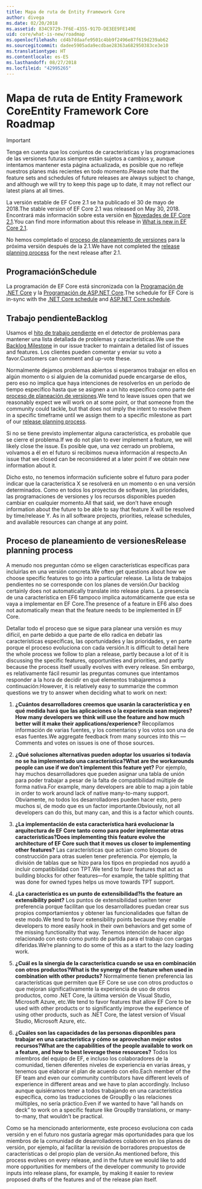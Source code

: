 ```yaml
---
title: Mapa de ruta de Entity Framework Core
author: divega
ms.date: 02/20/2018
ms.assetid: 834C9729-7F6E-4355-917D-DE3EE9FE149E
uid: core/what-is-new/roadmap
ms.openlocfilehash: cd4b7ddaafe9501c4bb9f2496e87f619d239ab62
ms.sourcegitcommit: dadee5905ada9ecdbae28363a682950383ce3e10
ms.translationtype: HT
ms.contentlocale: es-ES
ms.lasthandoff: 08/27/2018
ms.locfileid: "42995265"
---
```

# <a name="entity-framework-core-roadmap"></a><span data-ttu-id="a5d55-102">Mapa de ruta de Entity Framework Core</span><span class="sxs-lookup"><span data-stu-id="a5d55-102">Entity Framework Core Roadmap</span></span>

> [!IMPORTANT]
> <span data-ttu-id="a5d55-103">Tenga en cuenta que los conjuntos de características y las programaciones de las versiones futuras siempre están sujetos a cambios y, aunque intentamos mantener esta página actualizada, es posible que no refleje nuestros planes más recientes en todo momento.</span><span class="sxs-lookup"><span data-stu-id="a5d55-103">Please note that the feature sets and schedules of future releases are always subject to change, and although we will try to keep this page up to date, it may not reflect our latest plans at all times.</span></span>

<span data-ttu-id="a5d55-104">La versión estable de EF Core 2.1 se ha publicado el 30 de mayo de 2018.</span><span class="sxs-lookup"><span data-stu-id="a5d55-104">The stable version of EF Core 2.1 was released on May 30, 2018.</span></span> <span data-ttu-id="a5d55-105">Encontrará más información sobre esta versión en [Novedades de EF Core 2.1](xref:core/what-is-new/ef-core-2.1).</span><span class="sxs-lookup"><span data-stu-id="a5d55-105">You can find more information about this release in [What is new in EF Core 2.1](xref:core/what-is-new/ef-core-2.1).</span></span>

<span data-ttu-id="a5d55-106">No hemos completado el [proceso de planeamiento de versiones](#release-planning-process) para la próxima versión después de la 2.1.</span><span class="sxs-lookup"><span data-stu-id="a5d55-106">We have not completed the [release planning process](#release-planning-process) for the next release after 2.1.</span></span>

## <a name="schedule"></a><span data-ttu-id="a5d55-107">Programación</span><span class="sxs-lookup"><span data-stu-id="a5d55-107">Schedule</span></span>

<span data-ttu-id="a5d55-108">La programación de EF Core está sincronizada con la [Programación de .NET Core](https://github.com/dotnet/core/blob/master/roadmap.md) y la [Programación de ASP.NET Core](https://github.com/aspnet/Home/wiki/Roadmap).</span><span class="sxs-lookup"><span data-stu-id="a5d55-108">The schedule for EF Core is in-sync with the [.NET Core schedule](https://github.com/dotnet/core/blob/master/roadmap.md) and [ASP.NET Core schedule](https://github.com/aspnet/Home/wiki/Roadmap).</span></span>

## <a name="backlog"></a><span data-ttu-id="a5d55-109">Trabajo pendiente</span><span class="sxs-lookup"><span data-stu-id="a5d55-109">Backlog</span></span>

<span data-ttu-id="a5d55-110">Usamos el [hito de trabajo pendiente](https://github.com/aspnet/EntityFrameworkCore/issues?q=is%3Aopen+is%3Aissue+milestone%3ABacklog+sort%3Areactions-%2B1-desc) en el detector de problemas para mantener una lista detallada de problemas y características.</span><span class="sxs-lookup"><span data-stu-id="a5d55-110">We use the [Backlog Milestone](https://github.com/aspnet/EntityFrameworkCore/issues?q=is%3Aopen+is%3Aissue+milestone%3ABacklog+sort%3Areactions-%2B1-desc) in our issue tracker to maintain a detailed list of issues and features.</span></span> <span data-ttu-id="a5d55-111">Los clientes pueden comentar y enviar su voto a favor.</span><span class="sxs-lookup"><span data-stu-id="a5d55-111">Customers can comment and up-vote these.</span></span>

<span data-ttu-id="a5d55-112">Normalmente dejamos problemas abiertos si esperamos trabajar en ellos en algún momento o si alguien de la comunidad puede encargarse de ellos, pero eso no implica que haya intenciones de resolverlos en un período de tiempo específico hasta que se asignen a un hito específico como parte del [proceso de planeación de versiones](#release-planning-process).</span><span class="sxs-lookup"><span data-stu-id="a5d55-112">We tend to leave issues open that we reasonably expect we will work on at some point, or that someone from the community could tackle, but that does not imply the intent to resolve them in a specific timeframe until we assign them to a specific milestone as part of our [release planning process](#release-planning-process).</span></span>

<span data-ttu-id="a5d55-113">Si no se tiene previsto implementar alguna característica, es probable que se cierre el problema.</span><span class="sxs-lookup"><span data-stu-id="a5d55-113">If we do not plan to ever implement a feature, we will likely close the issue.</span></span> <span data-ttu-id="a5d55-114">Es posible que, una vez cerrado un problema, volvamos a él en el futuro si recibimos nueva información al respecto.</span><span class="sxs-lookup"><span data-stu-id="a5d55-114">An issue that we closed can be reconsidered at a later point if we obtain new information about it.</span></span>

<span data-ttu-id="a5d55-115">Dicho esto, no tenemos información suficiente sobre el futuro para poder indicar que la característica X se resolverá en un momento o en una versión determinados. Como en todos los proyectos de software, las prioridades, las programaciones de versiones y los recursos disponibles pueden cambiar en cualquier momento.</span><span class="sxs-lookup"><span data-stu-id="a5d55-115">All that said, we don’t have enough information about the future to be able to say that feature X will be resolved by time/release Y. As in all software projects, priorities, release schedules, and available resources can change at any point.</span></span>

## <a name="release-planning-process"></a><span data-ttu-id="a5d55-116">Proceso de planeamiento de versiones</span><span class="sxs-lookup"><span data-stu-id="a5d55-116">Release planning process</span></span>

<span data-ttu-id="a5d55-117">A menudo nos preguntan cómo se eligen características específicas para incluirlas en una versión concreta.</span><span class="sxs-lookup"><span data-stu-id="a5d55-117">We often get questions about how we choose specific features to go into a particular release.</span></span> <span data-ttu-id="a5d55-118">La lista de trabajos pendientes no se corresponde con los planes de versión.</span><span class="sxs-lookup"><span data-stu-id="a5d55-118">Our backlog certainly does not automatically translate into release plans.</span></span> <span data-ttu-id="a5d55-119">La presencia de una característica en EF6 tampoco implica automáticamente que esta se vaya a implementar en EF Core.</span><span class="sxs-lookup"><span data-stu-id="a5d55-119">The presence of a feature in EF6 also does not automatically mean that the feature needs to be implemented in EF Core.</span></span>

<span data-ttu-id="a5d55-120">Detallar todo el proceso que se sigue para planear una versión es muy difícil, en parte debido a que parte de ello radica en debatir las características específicas, las oportunidades y las prioridades, y en parte porque el proceso evoluciona con cada versión.</span><span class="sxs-lookup"><span data-stu-id="a5d55-120">It is difficult to detail here the whole process we follow to plan a release, partly because a lot of it is discussing the specific features, opportunities and priorities, and partly because the process itself usually evolves with every release.</span></span> <span data-ttu-id="a5d55-121">Sin embargo, es relativamente fácil resumir las preguntas comunes que intentamos responder a la hora de decidir en qué elementos trabajaremos a continuación:</span><span class="sxs-lookup"><span data-stu-id="a5d55-121">However, it is relatively easy to summarize the common questions we try to answer when deciding what to work on next:</span></span>

1. <span data-ttu-id="a5d55-122">**¿Cuántos desarrolladores creemos que usarán la característica y en qué medida hará que las aplicaciones o la experiencia sean mejores?**</span><span class="sxs-lookup"><span data-stu-id="a5d55-122">**How many developers we think will use the feature and how much better will it make their applications/experience?**</span></span> <span data-ttu-id="a5d55-123">Recopilamos información de varias fuentes, y los comentarios y los votos son una de esas fuentes.</span><span class="sxs-lookup"><span data-stu-id="a5d55-123">We aggregate feedback from many sources into this — Comments and votes on issues is one of those sources.</span></span>

2. <span data-ttu-id="a5d55-124">**¿Qué soluciones alternativas pueden adoptar los usuarios si todavía no se ha implementado una característica?**</span><span class="sxs-lookup"><span data-stu-id="a5d55-124">**What are the workarounds people can use if we don’t implement this feature yet?**</span></span> <span data-ttu-id="a5d55-125">Por ejemplo, hay muchos desarrolladores que pueden asignar una tabla de unión para poder trabajar a pesar de la falta de compatibilidad múltiple de forma nativa.</span><span class="sxs-lookup"><span data-stu-id="a5d55-125">For example, many developers are able to map a join table in order to work around lack of native many-to-many support.</span></span> <span data-ttu-id="a5d55-126">Obviamente, no todos los desarrolladores pueden hacer esto, pero muchos sí, de modo que es un factor importante.</span><span class="sxs-lookup"><span data-stu-id="a5d55-126">Obviously, not all developers can do this, but many can, and this is a factor which counts.</span></span>

3. <span data-ttu-id="a5d55-127">**¿La implementación de esta característica hará evolucionar la arquitectura de EF Core tanto como para poder implementar otras características?**</span><span class="sxs-lookup"><span data-stu-id="a5d55-127">**Does implementing this feature evolve the architecture of EF Core such that it moves us closer to implementing other features?**</span></span> <span data-ttu-id="a5d55-128">Las características que actúan como bloques de construcción para otras suelen tener preferencia. Por ejemplo, la división de tablas que se hizo para los tipos en propiedad nos ayudó a incluir compatibilidad con TPT.</span><span class="sxs-lookup"><span data-stu-id="a5d55-128">We tend to favor features that act as building blocks for other features—for example, the table splitting that was done for owned types helps us move towards TPT support.</span></span>

4. <span data-ttu-id="a5d55-129">**¿La característica es un punto de extensibilidad?**</span><span class="sxs-lookup"><span data-stu-id="a5d55-129">**Is the feature an extensibility point?**</span></span> <span data-ttu-id="a5d55-130">Los puntos de extensibilidad suelten tener preferencia porque facilitan que los desarrolladores puedan crear sus propios comportamientos y obtener las funcionalidades que faltan de este modo.</span><span class="sxs-lookup"><span data-stu-id="a5d55-130">We tend to favor extensibility points because they enable developers to more easily hook in their own behaviors and get some of the missing functionality that way.</span></span> <span data-ttu-id="a5d55-131">Tenemos intención de hacer algo relacionado con esto como punto de partida para el trabajo con cargas diferidas.</span><span class="sxs-lookup"><span data-stu-id="a5d55-131">We’re planning to do some of this as a start to the lazy loading work.</span></span>

5. <span data-ttu-id="a5d55-132">**¿Cuál es la sinergia de la característica cuando se usa en combinación con otros productos?**</span><span class="sxs-lookup"><span data-stu-id="a5d55-132">**What is the synergy of the feature when used in combination with other products?**</span></span> <span data-ttu-id="a5d55-133">Normalmente tienen preferencia las características que permiten que EF Core se use con otros productos o que mejoran significativamente la experiencia de uso de otros productos, como .NET Core, la última versión de Visual Studio, Microsoft Azure, etc.</span><span class="sxs-lookup"><span data-stu-id="a5d55-133">We tend to favor features that allow EF Core to be used with other products or to significantly improve the experience of using other products, such as .NET Core, the latest version of Visual Studio, Microsoft Azure, etc.</span></span>

6. <span data-ttu-id="a5d55-134">**¿Cuáles son las capacidades de las personas disponibles para trabajar en una característica y cómo se aprovechan mejor estos recursos?**</span><span class="sxs-lookup"><span data-stu-id="a5d55-134">**What are the capabilities of the people available to work on a feature, and how to best leverage these resources?**</span></span> <span data-ttu-id="a5d55-135">Todos los miembros del equipo de EF, e incluso los colaboradores de la comunidad, tienen diferentes niveles de experiencia en varias áreas, y tenemos que elaborar el plan de acuerdo con ello.</span><span class="sxs-lookup"><span data-stu-id="a5d55-135">Each member of the EF team and even our community contributors have different levels of experience in different areas and we have to plan accordingly.</span></span> <span data-ttu-id="a5d55-136">Incluso aunque quisiéramos tener a todos trabajando en una característica específica, como las traducciones de GroupBy o las relaciones múltiples, no sería práctico.</span><span class="sxs-lookup"><span data-stu-id="a5d55-136">Even if we wanted to have “all hands on deck” to work on a specific feature like GroupBy translations, or many-to-many, that wouldn’t be practical.</span></span>

<span data-ttu-id="a5d55-137">Como se ha mencionado anteriormente, este proceso evoluciona con cada versión y en el futuro nos gustaría agregar más oportunidades para que los miembros de la comunidad de desarrolladores colaboren en los planes de versión, por ejemplo, al facilitar la revisión de borradores propuestos de características o del propio plan de versión.</span><span class="sxs-lookup"><span data-stu-id="a5d55-137">As mentioned before, this process evolves on every release, and in the future we would like to add more opportunities for members of the developer community to provide inputs into release plans, for example, by making it easier to review proposed drafts of the features and of the release plan itself.</span></span>
